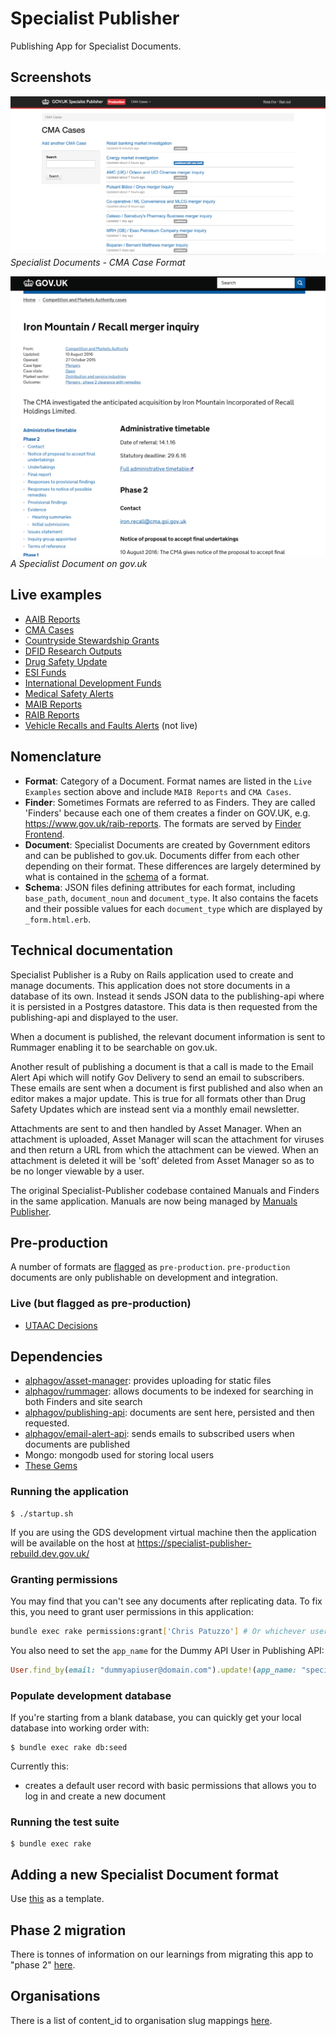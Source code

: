 # Specialist Publisher

Publishing App for Specialist Documents.

## Screenshots

![Specialist Documents - CMA Case Format](docs/specialist-publisher-screenshot.png)
*Specialist Documents - CMA Case Format*

![A Specialist Document on gov.uk](docs/screen-shot-specialist-document-cma-case.png)
*A Specialist Document on gov.uk*

## Live examples

- [AAIB Reports](https://www.gov.uk/aaib-reports)
- [CMA Cases](https://www.gov.uk/cma-cases)
- [Countryside Stewardship Grants](https://www.gov.uk/countryside-stewardship-grants)
- [DFID Research Outputs](https://www.gov.uk/dfid-research-outputs)
- [Drug Safety Update](https://www.gov.uk/drug-safety-update)
- [ESI Funds](https://www.gov.uk/european-structural-investment-funds)
- [International Development Funds](https://www.gov.uk/international-development-funding)
- [Medical Safety Alerts](https://www.gov.uk/drug-device-alerts)
- [MAIB Reports](https://www.gov.uk/maib-reports)
- [RAIB Reports](https://www.gov.uk/raib-reports)
- [Vehicle Recalls and Faults Alerts](https://www.gov.uk/vehicle-recalls-faults) (not live)

## Nomenclature

- **Format**: Category of a Document. Format names are listed in the `Live Examples` section above and include `MAIB Reports` and `CMA Cases`.
- **Finder**:  Sometimes Formats are referred to as Finders. They are called 'Finders' because each one of them creates a finder on GOV.UK, e.g. https://www.gov.uk/raib-reports. The formats are served by [Finder Frontend](https://github.com/alphagov/finder-frontend).
- **Document**: Specialist Documents are created by Government editors and can be published to gov.uk. Documents differ from each other depending on their format. These differences are largely determined by what is contained in the [schema](https://github.com/alphagov/specialist-publisher-rebuild/blob/add-dfid-review-status/lib/documents/schemas/aaib_reports.json) of a format.
- **Schema**: JSON files defining attributes for each format, including `base_path`, `document_noun` and `document_type`. It also contains the facets and their possible values for each `document_type` which are displayed by `_form.html.erb`.

## Technical documentation

Specialist Publisher is a Ruby on Rails application used to create and manage documents. This application does not store documents in a database of its own. Instead it sends JSON data to the publishing-api where it is persisted in a Postgres datastore. This data is then requested from the publishing-api and displayed to the user.

When a document is published, the relevant document information is sent to Rummager enabling it to be searchable on gov.uk.

Another result of publishing a document is that a call is made to the Email Alert Api which will notify Gov Delivery to send an email to subscribers. These emails are sent when a document is first published and also when an editor makes a major update. This is true for all formats other than Drug Safety Updates which are instead sent via a monthly email newsletter.

Attachments are sent to and then handled by Asset Manager. When an attachment is uploaded, Asset Manager will scan the attachment for viruses and then return a URL from which the attachment can be viewed. When an attachment is deleted it will be 'soft' deleted from Asset Manager so as to be no longer viewable by a user.

The original Specialist-Publisher codebase contained Manuals and Finders in the same application. Manuals are now being managed by [Manuals Publisher](https://github.com/alphagov/manuals-publisher).

## Pre-production

A number of formats are [flagged](https://github.com/alphagov/specialist-publisher/blob/f8e93142dfad6f3971a73c923b01f2e7352bdb54/lib/documents/schemas/tax_tribunal_decisions.json#L64) as `pre-production`. `pre-production` documents are only publishable on development and integration.

### Live (but flagged as pre-production)
* [UTAAC Decisions](https://www.gov.uk/utaac-decisions)

## Dependencies

- [alphagov/asset-manager](http://github.com/alphagov/asset-manager): provides uploading for static files
- [alphagov/rummager](http://github.com/alphagov/rummager): allows documents to be indexed for searching in both Finders and site search
- [alphagov/publishing-api](http://github.com/alphagov/publishing-api): documents are sent here, persisted and then requested.
- [alphagov/email-alert-api](http://github.com/alphagov/email-alert-api): sends emails to subscribed users when documents are published
- Mongo: mongodb used for storing local users
- [These Gems](https://github.com/alphagov/specialist-publisher-rebuild/blob/master/Gemfile)

### Running the application

```
$ ./startup.sh
```
If you are using the GDS development virtual machine then the application will be available on the host at https://specialist-publisher-rebuild.dev.gov.uk/

### Granting permissions

You may find that you can't see any documents after replicating data. To fix
this, you need to grant user permissions in this application:

```bash
bundle exec rake permissions:grant['Chris Patuzzo'] # Or whichever user you're logged in as.
```

You also need to set the `app_name` for the Dummy API User in Publishing API:

```ruby
User.find_by(email: "dummyapiuser@domain.com").update!(app_name: "specialist-publisher")
```

### Populate development database

If you're starting from a blank database, you can quickly get your local database into working order with:

```
$ bundle exec rake db:seed
```

Currently this:
* creates a default user record with basic permissions that allows you to log in and create a new document


### Running the test suite

```
$ bundle exec rake
```

## Adding a new Specialist Document format

Use [this](https://github.com/alphagov/specialist-publisher-rebuild/commit/19218ed625d4c3539bdaec481b250e726258e3aa) as a template.


## Phase 2 migration

There is tonnes of information on our learnings from migrating this app to
"phase 2" [here](./docs/phase-2-migration/README.md).

## Organisations

There is a list of content_id to organisation slug mappings [here](./organisations.md).
